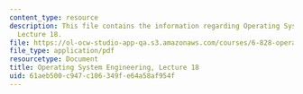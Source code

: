 ```yaml
---
content_type: resource
description: This file contains the information regarding Operating System Engineering,
  Lecture 18.
file: https://ol-ocw-studio-app-qa.s3.amazonaws.com/courses/6-828-operating-system-engineering-fall-2012/61aeb500c947c106349fe64a58af954f_MIT6_828F12_lec18_notes.pdf
file_type: application/pdf
resourcetype: Document
title: Operating System Engineering, Lecture 18
uid: 61aeb500-c947-c106-349f-e64a58af954f
---
```

